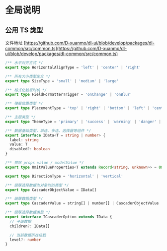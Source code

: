 # 全局说明

## 公用 TS 类型

文件地址 [https://github.com/D-xuanmo/dl-ui/blob/develop/packages/dl-common/src/common.ts](https://github.com/D-xuanmo/dl-ui/blob/develop/packages/dl-common/src/common.ts)

```typescript
/** 水平对齐方式 */
export type HorizontalAlignType = 'left' | 'center' | 'right'

/** 所有大小类型定义 */
export type SizeType = 'small' | 'medium' | 'large'

/** 格式化触发时机 */
export type FieldFormatterTrigger = 'onChange' | 'onBlur'

/** 弹框位置类型 */
export type PlacementType = 'top' | 'right' | 'bottom' | 'left' | 'center'

/** 主题类型 */
export type ThemeType = 'primary' | 'success' | 'warning' | 'danger' | 'default'

/** 数据基础类型，单选、多选、选择器等组件 */
export interface IData<T = string | number> {
  label: string
  value: T
  disabled?: boolean
}

/** 排除 props value / modelValue */
export type OmitValueProperties<T extends Record<string, unknown>> = Omit<T, 'value' | 'modelValue'>

export type DirectionType = 'horizontal' | 'vertical'

/** 级联选择数据为对象时的类型 */
export type CascaderObjectValue = IData[]

/** 级联数据类型 */
export type CascaderValue = string[] | number[] | CascaderObjectValue

/** 级联选择数据类型 */
export interface ICascaderOption extends IData {
  // 子级数据
  children?: IData[]

  // 当前数据所在级数
  level?: number
}
```
